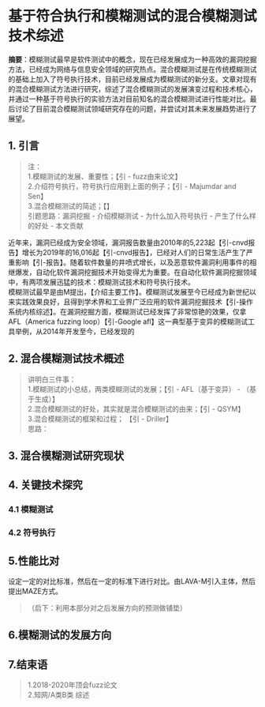 # 基于符合执行和模糊测试的混合模糊测试技术综述  
**摘要**：模糊测试最早是软件测试中的概念，现在已经发展成为一种高效的漏洞挖掘方法，已经成为网络与信息安全领域的研究热点。混合模糊测试是在传统模糊测试的基础上加入了符号执行技术，目前已经发展成为模糊测试的新分支。文章对现有的混合模糊测试方法进行研究，综述了混合模糊测试的发展演变过程和技术核心，并通过一种基于符号执行的实验方法对目前知名的混合模糊测试进行性能对比。最后讨论了目前混合模糊测试领域研究存在的问题，并尝试对其未来发展趋势进行了展望。  

## 1. 引言
>注：  
>1.模糊测试的发展、重要性；【引 - fuzz由来论文】  
>2.介绍符号执行，符号执行应用到上面的例子；【引 - Majumdar and Sen】  
>3.混合模糊测试的简述；【】  
>引题思路：漏洞挖掘 - 介绍模糊测试 - 为什么加入符号执行 - 产生了什么样的好处 - 本文贡献

近年来，漏洞已经成为安全领域，漏洞报告数量由2010年的5,223起【引-cnvd报告】增长为2019年的16,016起【引-cnvd报告】，已经对人们的日常生活产生了严重影响【引-报告】。随着软件数量的井喷式增长，以及恶意软件漏洞利用事件的相继爆发，自动化软件漏洞挖掘技术开始变得尤为重要。在自动化软件漏洞挖掘领域中，有两项发展迅猛的技术：模糊测试技术和符号执行技术。  
模糊测试最早是由M提出，【介绍主要工作】。模糊测试发展至今已经成为新世纪以来实践效果良好，且得到学术界和工业界广泛应用的软件漏洞挖掘技术【引-操作系统内核综述】。在漏洞挖掘方面，模糊测试已经发挥了非常惊艳的效果，仅拿AFL（America fuzzing loop）【引-Google afl】这一典型基于变异的模糊测试工具举例，从2014年开发至今，已经发现的

## 2. 混合模糊测试技术概述  
>讲明白三件事：  
>1.模糊测试的小总结，两类模糊测试的发展；【引 - AFL（基于变异） -  （基于生成）】  
>2.混合模糊测试的好处，其实就是混合模糊测试的由来；【引 - QSYM】  
>3.混合模糊测试的框架和过程；  【引 - Driller】  
>思路：




## 3. 混合模糊测试研究现状  

## 4. 关键技术探究    
### 4.1 模糊测试  

### 4.2 符号执行  

## 5.性能比对  
设定一定的对比标准，然后在一定的标准下进行对比。由LAVA-M引入主体，然后提出MAZE方式。  

>（启下：利用本部分对之后发展方向的预测做铺垫）  

## 6.模糊测试的发展方向  


## 7.结束语  

>1.2018-2020年顶会fuzz论文  
>2.知网/A类B类 综述
